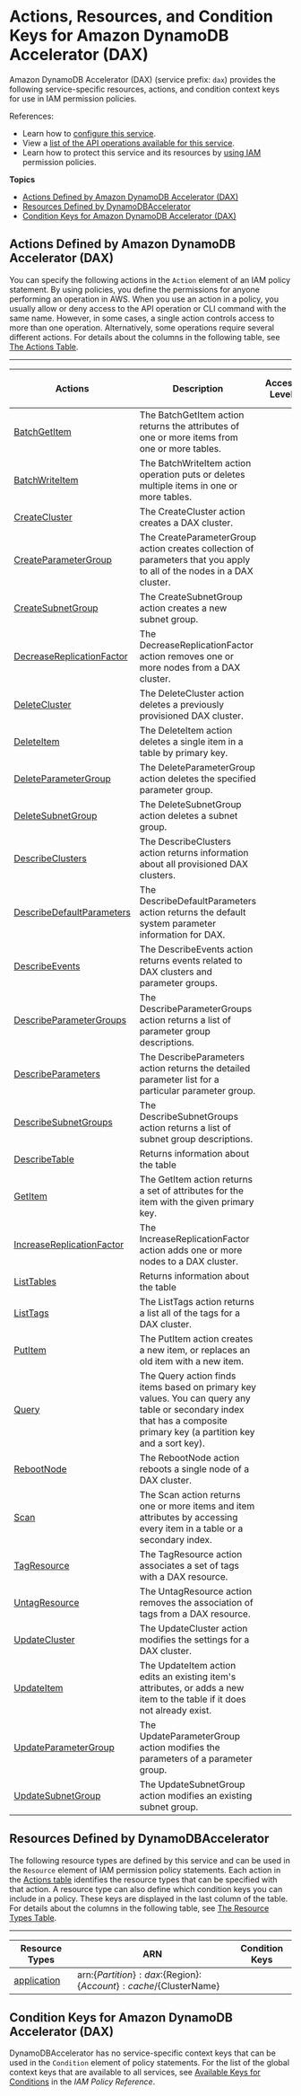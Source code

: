 # Actions, Resources, and Condition Keys for Amazon DynamoDB Accelerator \(DAX\)<a name="list_amazondynamodbacceleratordax"></a>

Amazon DynamoDB Accelerator \(DAX\) \(service prefix: `dax`\) provides the following service\-specific resources, actions, and condition context keys for use in IAM permission policies\.

References:
+ Learn how to [configure this service](http://docs.aws.amazon.com/amazondynamodb/latest/developerguide/)\.
+ View a [list of the API operations available for this service](http://docs.aws.amazon.com/amazondynamodb/latest/APIReference/)\.
+ Learn how to protect this service and its resources by [using IAM](http://docs.aws.amazon.com/amazondynamodb/latest/developerguide/access_permissions.html) permission policies\.

**Topics**
+ [Actions Defined by Amazon DynamoDB Accelerator \(DAX\)](#amazondynamodbacceleratordax-actions-as-permissions)
+ [Resources Defined by DynamoDBAccelerator](#amazondynamodbacceleratordax-resources-for-iam-policies)
+ [Condition Keys for Amazon DynamoDB Accelerator \(DAX\)](#amazondynamodbacceleratordax-policy-keys)

## Actions Defined by Amazon DynamoDB Accelerator \(DAX\)<a name="amazondynamodbacceleratordax-actions-as-permissions"></a>

You can specify the following actions in the `Action` element of an IAM policy statement\. By using policies, you define the permissions for anyone performing an operation in AWS\. When you use an action in a policy, you usually allow or deny access to the API operation or CLI command with the same name\. However, in some cases, a single action controls access to more than one operation\. Alternatively, some operations require several different actions\. For details about the columns in the following table, see [The Actions Table](reference_policies_actions-resources-contextkeys.md#actions_table)\.


****  

| Actions | Description | Access Level | Resource Types \(\*required\) | Condition Keys | Dependent Actions | 
| --- | --- | --- | --- | --- | --- | 
| [BatchGetItem](http://docs.aws.amazon.com/amazondynamodb/latest/APIReference/API_BatchGetItem.html) | The BatchGetItem action returns the attributes of one or more items from one or more tables\. |   | [application\*](#amazondynamodbacceleratordax-application)  |  | dynamodb:DescribeTable  | 
| [BatchWriteItem](http://docs.aws.amazon.com/amazondynamodb/latest/APIReference/API_BatchWriteItem.html) | The BatchWriteItem action operation puts or deletes multiple items in one or more tables\. |   | [application\*](#amazondynamodbacceleratordax-application)  |  | dynamodb:DescribeTable  | 
| [CreateCluster](http://docs.aws.amazon.com/amazondynamodb/latest/APIReference/API_dax_CreateCluster.html) | The CreateCluster action creates a DAX cluster\. |   |  |  |  | 
| [CreateParameterGroup](http://docs.aws.amazon.com/amazondynamodb/latest/APIReference/API_dax_CreateParameterGroup.html) | The CreateParameterGroup action creates collection of parameters that you apply to all of the nodes in a DAX cluster\. |   |  |  |  | 
| [CreateSubnetGroup](http://docs.aws.amazon.com/amazondynamodb/latest/APIReference/API_dax_CreateSubnetGroup.html) | The CreateSubnetGroup action creates a new subnet group\. |   |  |  |  | 
| [DecreaseReplicationFactor](http://docs.aws.amazon.com/amazondynamodb/latest/APIReference/API_dax_DecreaseReplicationFactor.html) | The DecreaseReplicationFactor action removes one or more nodes from a DAX cluster\. |   |  |  |  | 
| [DeleteCluster](http://docs.aws.amazon.com/amazondynamodb/latest/APIReference/API_dax_DeleteCluster.html) | The DeleteCluster action deletes a previously provisioned DAX cluster\. |   |  |  |  | 
| [DeleteItem](http://docs.aws.amazon.com/amazondynamodb/latest/APIReference/API_DeleteItem.html) | The DeleteItem action deletes a single item in a table by primary key\. |   | [application\*](#amazondynamodbacceleratordax-application)  |  | dynamodb:DescribeTable  | 
| [DeleteParameterGroup](http://docs.aws.amazon.com/amazondynamodb/latest/APIReference/API_dax_DeleteParameterGroup.html) | The DeleteParameterGroup action deletes the specified parameter group\. |   |  |  |  | 
| [DeleteSubnetGroup](http://docs.aws.amazon.com/amazondynamodb/latest/APIReference/API_dax_DeleteSubnetGroup.html) | The DeleteSubnetGroup action deletes a subnet group\. |   |  |  |  | 
| [DescribeClusters](http://docs.aws.amazon.com/amazondynamodb/latest/APIReference/API_dax_DescribeClusters.html) | The DescribeClusters action returns information about all provisioned DAX clusters\. |   |  |  |  | 
| [DescribeDefaultParameters](http://docs.aws.amazon.com/amazondynamodb/latest/APIReference/API_dax_DescribeDefaultParameters.html) | The DescribeDefaultParameters action returns the default system parameter information for DAX\. |   |  |  |  | 
| [DescribeEvents](http://docs.aws.amazon.com/amazondynamodb/latest/APIReference/API_dax_DescribeEvents.html) | The DescribeEvents action returns events related to DAX clusters and parameter groups\. |   |  |  |  | 
| [DescribeParameterGroups](http://docs.aws.amazon.com/amazondynamodb/latest/APIReference/API_dax_DescribeParameterGroups.html) | The DescribeParameterGroups action returns a list of parameter group descriptions\. |   |  |  |  | 
| [DescribeParameters](http://docs.aws.amazon.com/amazondynamodb/latest/APIReference/API_dax_DescribeParameters.html) | The DescribeParameters action returns the detailed parameter list for a particular parameter group\. |   |  |  |  | 
| [DescribeSubnetGroups](http://docs.aws.amazon.com/amazondynamodb/latest/APIReference/API_dax_DescribeSubnetGroups.html) | The DescribeSubnetGroups action returns a list of subnet group descriptions\. |   |  |  |  | 
| [DescribeTable](http://docs.aws.amazon.com/amazondynamodb/latest/APIReference/API_DescribeTable.html) | Returns information about the table |   | [application\*](#amazondynamodbacceleratordax-application)  |  |  | 
| [GetItem](http://docs.aws.amazon.com/amazondynamodb/latest/APIReference/API_GetItem.html) | The GetItem action returns a set of attributes for the item with the given primary key\. |   | [application\*](#amazondynamodbacceleratordax-application)  |  | dynamodb:DescribeTable  | 
| [IncreaseReplicationFactor](http://docs.aws.amazon.com/amazondynamodb/latest/APIReference/API_dax_IncreaseReplicationFactor.html) | The IncreaseReplicationFactor action adds one or more nodes to a DAX cluster\. |   |  |  |  | 
| [ListTables](http://docs.aws.amazon.com/amazondynamodb/latest/APIReference/API_ListTables.html) | Returns information about the table |   | [application\*](#amazondynamodbacceleratordax-application)  |  |  | 
| [ListTags](http://docs.aws.amazon.com/amazondynamodb/latest/APIReference/API_dax_ListTags.html) | The ListTags action returns a list all of the tags for a DAX cluster\. |   |  |  |  | 
| [PutItem](http://docs.aws.amazon.com/amazondynamodb/latest/APIReference/API_PutItem.html) | The PutItem action creates a new item, or replaces an old item with a new item\. |   | [application\*](#amazondynamodbacceleratordax-application)  |  | dynamodb:DescribeTable  | 
| [Query](http://docs.aws.amazon.com/amazondynamodb/latest/APIReference/API_Query.html) | The Query action finds items based on primary key values\. You can query any table or secondary index that has a composite primary key \(a partition key and a sort key\)\. |   | [application\*](#amazondynamodbacceleratordax-application)  |  | dynamodb:DescribeTable  | 
| [RebootNode](http://docs.aws.amazon.com/amazondynamodb/latest/APIReference/API_dax_RebootNode.html) | The RebootNode action reboots a single node of a DAX cluster\. |   |  |  |  | 
| [Scan](http://docs.aws.amazon.com/amazondynamodb/latest/APIReference/API_Scan.html) | The Scan action returns one or more items and item attributes by accessing every item in a table or a secondary index\. |   | [application\*](#amazondynamodbacceleratordax-application)  |  | dynamodb:DescribeTable  | 
| [TagResource](http://docs.aws.amazon.com/amazondynamodb/latest/APIReference/API_dax_TagResource.html) | The TagResource action associates a set of tags with a DAX resource\. |   |  |  |  | 
| [UntagResource](http://docs.aws.amazon.com/amazondynamodb/latest/APIReference/API_dax_UntagResource.html) | The UntagResource action removes the association of tags from a DAX resource\. |   |  |  |  | 
| [UpdateCluster](http://docs.aws.amazon.com/amazondynamodb/latest/APIReference/API_dax_UpdateCluster.html) | The UpdateCluster action modifies the settings for a DAX cluster\. |   |  |  |  | 
| [UpdateItem](http://docs.aws.amazon.com/amazondynamodb/latest/APIReference/API_UpdateItem.html) | The UpdateItem action edits an existing item's attributes, or adds a new item to the table if it does not already exist\. |   | [application\*](#amazondynamodbacceleratordax-application)  |  | dynamodb:DescribeTable  | 
| [UpdateParameterGroup](http://docs.aws.amazon.com/amazondynamodb/latest/APIReference/API_dax_UpdateParameterGroup.html) | The UpdateParameterGroup action modifies the parameters of a parameter group\. |   |  |  |  | 
| [UpdateSubnetGroup](http://docs.aws.amazon.com/amazondynamodb/latest/APIReference/API_dax_UpdateSubnetGroup.html) | The UpdateSubnetGroup action modifies an existing subnet group\. |   |  |  |  | 

## Resources Defined by DynamoDBAccelerator<a name="amazondynamodbacceleratordax-resources-for-iam-policies"></a>

The following resource types are defined by this service and can be used in the `Resource` element of IAM permission policy statements\. Each action in the [Actions table](#amazondynamodbacceleratordax-actions-as-permissions) identifies the resource types that can be specified with that action\. A resource type can also define which condition keys you can include in a policy\. These keys are displayed in the last column of the table\. For details about the columns in the following table, see [The Resource Types Table](reference_policies_actions-resources-contextkeys.md#resources_table)\.


****  

| Resource Types | ARN | Condition Keys | 
| --- | --- | --- | 
| [application](http://docs.aws.amazon.com/amazondynamodb/latest/developerguide/DAX.access-control.html) | arn:$\{Partition\}:dax:$\{Region\}:$\{Account\}:cache/$\{ClusterName\} |  | 

## Condition Keys for Amazon DynamoDB Accelerator \(DAX\)<a name="amazondynamodbacceleratordax-policy-keys"></a>

DynamoDBAccelerator has no service\-specific context keys that can be used in the `Condition` element of policy statements\. For the list of the global context keys that are available to all services, see [Available Keys for Conditions](http://docs.aws.amazon.com/IAM/latest/UserGuide/reference_policies_condition-keys.html#AvailableKeys) in the *IAM Policy Reference*\.